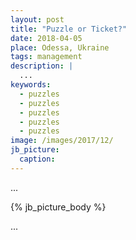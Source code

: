 ```yaml
---
layout: post
title: "Puzzle or Ticket?"
date: 2018-04-05
place: Odessa, Ukraine
tags: management
description: |
  ...
keywords:
  - puzzles
  - puzzles
  - puzzles
  - puzzles
  - puzzles
image: /images/2017/12/
jb_picture:
  caption:
---
```


...

<!--more-->

{% jb_picture_body %}

...

